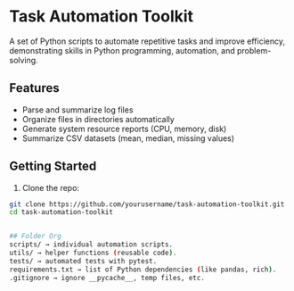 # Task Automation Toolkit

A set of Python scripts to automate repetitive tasks and improve efficiency, demonstrating skills in Python programming, automation, and problem-solving.

## Features
- Parse and summarize log files
- Organize files in directories automatically
- Generate system resource reports (CPU, memory, disk)
- Summarize CSV datasets (mean, median, missing values)

## Getting Started

1. Clone the repo:
```bash
git clone https://github.com/yourusername/task-automation-toolkit.git
cd task-automation-toolkit


## Folder Org
scripts/ → individual automation scripts.
utils/ → helper functions (reusable code).
tests/ → automated tests with pytest.
requirements.txt → list of Python dependencies (like pandas, rich).
.gitignore → ignore __pycache__, temp files, etc.